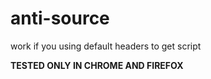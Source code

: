 # anti-source
work if you using default headers to get script

__TESTED ONLY IN CHROME AND FIREFOX__
